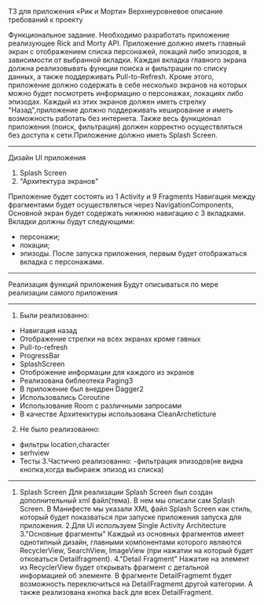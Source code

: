 ТЗ для приложения «Рик и Морти»
Верхнеуровневое описание требований к проекту

Функциональное задание.
Необходимо разработать приложение реализующее Rick and Morty API. Приложение должно иметь главный экран с отображением списка персонажей, локаций либо эпизодов, в зависимости от выбранной вкладки. Каждая вкладка главного экрана должна реализовывать функции поиска и фильтрации по списку данных, а также поддерживать Pull-to-Refresh. Кроме этого, приложение должно содержать в себе несколько экранов на которых можно будет посмотреть информацию о персонажах, локациях либо эпизодах. Каждый из этих экранов должен иметь стрелку "Назад",приложение должно поддерживать кеширование и иметь возможность работать без интернета. Также весь функционал приложения (поиск, фильтрация) должен корректно осуществляться без доступа к сети.Приложение должно иметь Splash Screen.

___________________________________________________________________
Дизайн UI приложения
1. Splash Screen
2. "Архитектура экранов"

Приложение будет состоять из 1 Activity и 9 Fragments
Навигация между фрагментами будет осуществляться через NavigationComponents,
Основной экран будет содержать нижнюю навигацию с 3
вкладками. Вкладки должны будут следующими:
- персонажи;
- локации;
- эпизоды.
После запуска приложения, первым будет отображаться вкладка с
персонажами.

___________________________________________________________________
Реализация функций приложения
Будут описываться по мере реализации самого приложения
___________________________________________________________________
1. Были реализованно:
- Навигация назад
- Отображение стрелки на всех экранах кроме гавных
- Pull-to-refresh
- ProgressBar
- SplashScreen
- Oтоброжение информации для каждого из экранов
- Реализована библеотека Paging3
- В приложение был внедрен Dagger2
- Использовались Coroutine
- Использование Room с различными запросами
- В качестве Архитекктуры использована CleanArcheticture
2. Не было реализованно:
- фильтры location,character
- serhview
- Тесты
3.Частично реализованно:
-фильтрация эпизодов(не видна кнопка,когда выбираеж эпизод из списка)
___________________________________________________________________
1. Splash Screen
Для реализации Splash Screen был создан дополнительный xml файл(тема). В нем мы описали сам Splash Screen. В Манифесте мы указали XML файл Splash Screen как стиль, который будет показваться при запуске приложения запуска для приложения.
2.Для UI используем Single Activity Architecture
3."Основные фрагменты"
Каждый из основных фрагментов имеет однотипный дизайн, главными компонентами которого являются RecyclerView, SearchView, ImageView (при нажатии на который будет отковаться Detailfragment). 
4."Detail Fragment"
Нажатие на элемент из RecyclerView будет открывать фрагмент с детальной информацией об элементе. В фрагменте DetailFragmemt будет возможность переключиться на DetailFragmemt другой категории. А также реализована кнопка back для всех DetailFragment.
